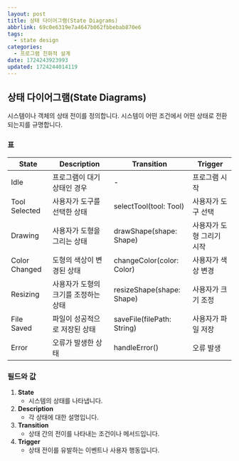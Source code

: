 ```yaml
---
layout: post
title: 상태 다이어그램(State Diagrams)
abbrlink: 69c0e6319e7a4647b062fbbebab870e6
tags:
  - state design
categories:
  - 프로그램 친화적 설계
date: 1724243923993
updated: 1724244014119
---
```


## 상태 다이어그램(State Diagrams)

시스템이나 객체의 상태 전이를 정의합니다. 시스템이 어떤 조건에서 어떤 상태로 전환되는지를 규명합니다.

### 표

| State         | Description          | Transition                 | Trigger        |
| ------------- | -------------------- | -------------------------- | -------------- |
| Idle          | 프로그램이 대기 상태인 경우      | -                          | 프로그램 시작        |
| Tool Selected | 사용자가 도구를 선택한 상태      | selectTool(tool: Tool)     | 사용자가 도구 선택     |
| Drawing       | 사용자가 도형을 그리는 상태      | drawShape(shape: Shape)    | 사용자가 도형 그리기 시작 |
| Color Changed | 도형의 색상이 변경된 상태       | changeColor(color: Color)  | 사용자가 색상 변경     |
| Resizing      | 사용자가 도형의 크기를 조정하는 상태 | resizeShape(shape: Shape)  | 사용자가 크기 조정     |
| File Saved    | 파일이 성공적으로 저장된 상태     | saveFile(filePath: String) | 사용자가 파일 저장     |
| Error         | 오류가 발생한 상태           | handleError()              | 오류 발생          |

### 필드와 값

1. **State**
   - 시스템의 상태를 나타냅니다.
2. **Description**
   - 각 상태에 대한 설명입니다.
3. **Transition**
   - 상태 간의 전이를 나타내는 조건이나 메서드입니다.
4. **Trigger**
   - 상태 전이를 유발하는 이벤트나 사용자 행동입니다.
